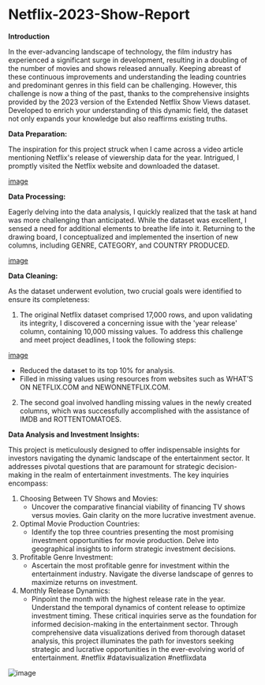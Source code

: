 # Netflix-2023-Show-Report

**Introduction**

In the ever-advancing landscape of technology, the film industry has experienced a significant surge in development, resulting in a doubling of the number of movies and shows released annually. Keeping abreast of these continuous improvements and understanding the leading countries and predominant genres in this field can be challenging. However, this challenge is now a thing of the past, thanks to the comprehensive insights provided by the 2023 version of the Extended Netflix Show Views dataset. Developed to enrich your understanding of this dynamic field, the dataset not only expands your knowledge but also reaffirms existing truths.

**Data Preparation:**

The inspiration for this project struck when I came across a video article mentioning Netflix's release of viewership data for the year. Intrigued, I promptly visited the Netflix website and downloaded the dataset.

 [image](https://github.com/Desolate-chi/Netflix-2023-Show-Report/assets/105279126/e7323abf-f3b3-4f89-a692-9f2c0bb5865c)


**Data Processing:**

Eagerly delving into the data analysis, I quickly realized that the task at hand was more challenging than anticipated. While the dataset was excellent, I sensed a need for additional elements to breathe life into it. Returning to the drawing board, I conceptualized and implemented the insertion of new columns, including GENRE, CATEGORY, and COUNTRY PRODUCED.

[image](https://github.com/Desolate-chi/Netflix-2023-Show-Report/assets/105279126/c3aa95d2-c1dd-4093-9835-9fc62cc9202c)

 
**Data Cleaning:**

As the dataset underwent evolution, two crucial goals were identified to ensure its completeness:
1.	The original Netflix dataset comprised 17,000 rows, and upon validating its integrity, I discovered a concerning issue with the 'year release' column, containing 10,000 missing values. To address this challenge and meet project deadlines, I took the following steps:
 

[image](https://github.com/Desolate-chi/Netflix-2023-Show-Report/assets/105279126/bbed5d35-3bb5-4131-8395-f9e66883a95d)

   - Reduced the dataset to its top 10% for analysis.
   - Filled in missing values using resources from websites such as WHAT’S ON NETFLIX.COM and NEWONNETFLIX.COM.
   
2. The second goal involved handling missing values in the newly created columns, which was successfully accomplished with the assistance of IMDB and ROTTENTOMATOES.

**Data Analysis and Investment Insights:**

This project is meticulously designed to offer indispensable insights for investors navigating the dynamic landscape of the entertainment sector. It addresses pivotal questions that are paramount for strategic decision-making in the realm of entertainment investments. The key inquiries encompass:
1. Choosing Between TV Shows and Movies:
   - Uncover the comparative financial viability of financing TV shows versus movies. Gain clarity on the more lucrative investment avenue.
2. Optimal Movie Production Countries:
   - Identify the top three countries presenting the most promising investment opportunities for movie production. Delve into geographical insights to inform strategic investment decisions.
3. Profitable Genre Investment:
   - Ascertain the most profitable genre for investment within the entertainment industry. Navigate the diverse landscape of genres to maximize returns on investment.
4. Monthly Release Dynamics:
   - Pinpoint the month with the highest release rate in the year. Understand the temporal dynamics of content release to optimize investment timing.
These critical inquiries serve as the foundation for informed decision-making in the entertainment sector. Through comprehensive data visualizations derived from thorough dataset analysis, this project illuminates the path for investors seeking strategic and lucrative opportunities in the ever-evolving world of entertainment.
#netflix #datavisualization #netflixdata


![image](https://github.com/Desolate-chi/Netflix-2023-Show-Report/assets/105279126/39c6d434-51c6-4de1-9f64-cda18cb488ac)

 
